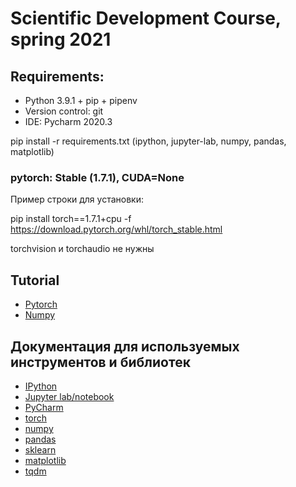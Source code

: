 # Scientific Development Course, spring 2021

## Requirements:
- Python 3.9.1 + pip + pipenv
- Version control: git
- IDE: Pycharm 2020.3

pip install -r requirements.txt
(ipython, jupyter-lab, numpy, pandas, matplotlib)

### pytorch: Stable (1.7.1), CUDA=None

Пример строки для установки:

pip install torch==1.7.1+cpu -f https://download.pytorch.org/whl/torch_stable.html

torchvision и torchaudio не нужны

## Tutorial

- [Pytorch](https://pytorch.org/tutorials/beginner/deep_learning_60min_blitz.html)
- [Numpy](https://cs231n.github.io/python-numpy-tutorial/)

## Документация для используемых инструментов и библиотек
- [IPython](https://ipython.readthedocs.io/en/stable/)
- [Jupyter lab/notebook](https://jupyter.org/documentation)
- [PyCharm](https://www.jetbrains.com/pycharm/guide/)
- [torch](https://pytorch.org/docs/stable/index.html)
- [numpy](https://numpy.org/doc/stable/reference/)
- [pandas](https://pandas.pydata.org/docs/reference/index.html)
- [sklearn](https://scikit-learn.org/stable/modules/classes.html)
- [matplotlib](https://matplotlib.org/3.1.1/api/_as_gen/matplotlib.pyplot.html)
- [tqdm](https://github.com/tqdm/tqdm#usage)
